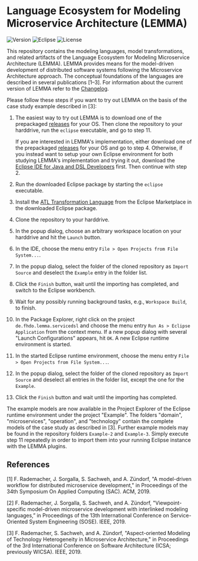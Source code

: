 # Language Ecosystem for Modeling Microservice Architecture (LEMMA)

![Version](https://img.shields.io/github/tag/seelabfhdo/lemma?label=version) ![Eclipse]( https://img.shields.io/badge/eclipse-%3E%3D%202018--12-green) ![License](https://img.shields.io/github/license/seelabfhdo/lemma)

This repository contains the modeling languages, model transformations, and related artifacts of the Language Ecosystem for Modeling Microservice Architecture (LEMMA). LEMMA provides means for the model-driven development of distributed software systems following the Microservice Architecture approach. The conceptual foundations of the languages are described in several publications [1&ndash;3]. For information about the current version of LEMMA refer to the [Changelog](https://github.com/SeelabFhdo/ddmm/blob/master/CHANGELOG.md).

Please follow these steps if you want to try out LEMMA on the basis of the case study example described in [3]:
1. The easiest way to try out LEMMA is to download one of the prepackaged [releases](https://github.com/SeelabFhdo/lemma/releases) for your OS. Then clone the repository to your harddrive, run the ``eclipse`` executable, and go to step 11.  

   If you are interested in LEMMA's implementation, either download one of the prepackaged [releases](https://github.com/SeelabFhdo/lemma/releases) for your OS and go to step 4. Otherwise, if you instead want to setup your own Eclipse environment for both studying LEMMA's implementation and trying it out, download the [Eclipse IDE for Java and DSL Developers](https://www.eclipse.org/downloads/packages/release/2019-03/r/eclipse-ide-java-and-dsl-developers) first. Then continue with step 2.
2. Run the downloaded Eclipse package by starting the ``eclipse`` executable.
3. Install the [ATL Transformation Language](https://marketplace.eclipse.org/content/atl) from the Eclipse Marketplace in the downloaded Eclipse package.
4. Clone the repository to your harddrive.
5. In the popup dialog, choose an arbitrary workspace location on your harddrive and hit the ``Launch`` button.
6. In the IDE, choose the menu entry ``File > Open Projects from File System...``.
7. In the popup dialog, select the folder of the cloned repository as ``Import Source`` and deselect the ``Example`` entry in the folder list.
8. Click the ``Finish`` button, wait until the importing has completed, and switch to the Eclipse workbench.
9. Wait for any possibly running background tasks, e.g., ``Workspace Build``, to finish.
10. In the Package Explorer, right click on the project ``de.fhdo.lemma.servicedsl`` and choose the menu entry ``Run As > Eclipse Application`` from the context menu. If a new popup dialog with several "Launch Configurations" appears, hit ``OK``. A new Eclipse runtime environment is started.
11. In the started Eclipse runtime environment, choose the menu entry ``File > Open Projects from File System...``.
12. In the popup dialog, select the folder of the cloned repository as ``Import Source`` and deselect all entries in the folder list, except the one for the ``Example``.
13. Click the ``Finish`` button and wait until the importing has completed.

The example models are now available in the Project Explorer of the Eclipse runtime environment under the project "Example". The folders "domain", "microservices", "operation", and "technology" contain the complete models of the case study as described in [3]. Further example models may be found in the repository folders ``Example-2`` and ``Example-3``. Simply execute step 11 repeatedly in order to import them into your running Eclipse instance with the LEMMA plugins.

## References
[1] F. Rademacher, J. Sorgalla, S. Sachweh, and A. Zündorf, "A model-driven workflow for distributed microservice development," in Proceedings of the 34th Symposium On Applied Computing (SAC). ACM, 2019.

[2] F. Rademacher, J. Sorgalla, S. Sachweh, and A. Zündorf, "Viewpoint-specific model-driven microservice development with interlinked modeling languages,” in Proceedings of the 13th International Conference on Service-Oriented System Engineering (SOSE). IEEE, 2019.

[3] F. Rademacher, S. Sachweh, and A. Zündorf, "Aspect-oriented Modeling of Technology Heterogeneity in Microservice Architecture," in Proceedings of the 3rd International Conference on Software Architecture (ICSA; previously WICSA). IEEE, 2019.
